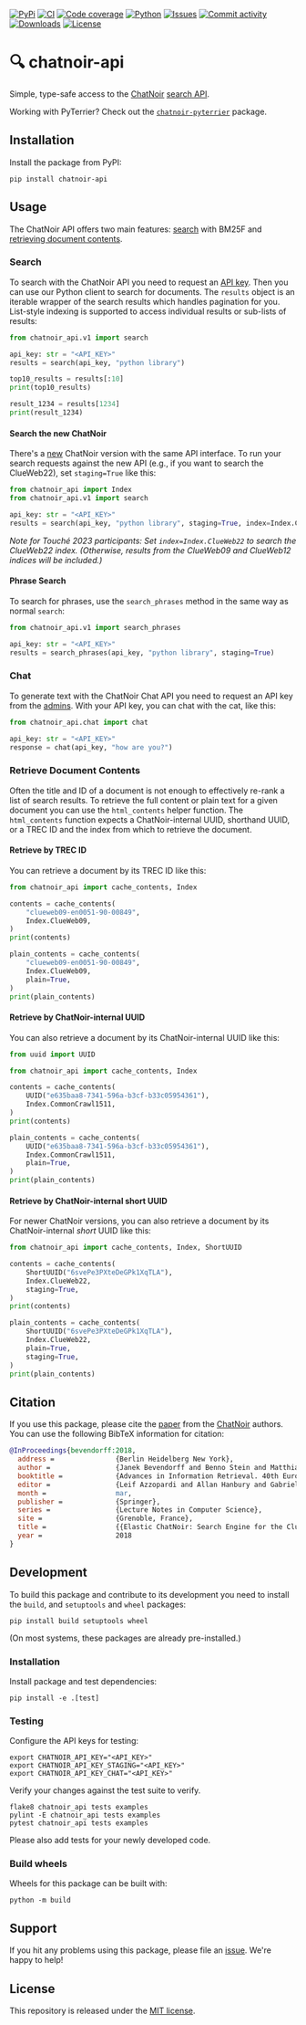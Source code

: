 [![PyPi](https://img.shields.io/pypi/v/chatnoir-api?style=flat-square)](https://pypi.org/project/chatnoir-api/)
[![CI](https://img.shields.io/github/actions/workflow/status/chatnoir-eu/chatnoir-api/ci.yml?branch=main&style=flat-square)](https://github.com/chatnoir-eu/chatnoir-api/actions/workflows/ci.yml)
[![Code coverage](https://img.shields.io/codecov/c/github/chatnoir-eu/chatnoir-api?style=flat-square)](https://codecov.io/github/chatnoir-eu/chatnoir-api/)
[![Python](https://img.shields.io/pypi/pyversions/chatnoir-api?style=flat-square)](https://pypi.org/project/chatnoir-api/)
[![Issues](https://img.shields.io/github/issues/chatnoir-eu/chatnoir-api?style=flat-square)](https://github.com/chatnoir-eu/chatnoir-api/issues)
[![Commit activity](https://img.shields.io/github/commit-activity/m/chatnoir-eu/chatnoir-api?style=flat-square)](https://github.com/chatnoir-eu/chatnoir-api/commits)
[![Downloads](https://img.shields.io/pypi/dm/chatnoir-api?style=flat-square)](https://pypi.org/project/chatnoir-api/)
[![License](https://img.shields.io/github/license/chatnoir-eu/chatnoir-api?style=flat-square)](LICENSE)

# 🔍 chatnoir-api

Simple, type-safe access to the [ChatNoir](https://chatnoir.eu/) [search API](https://chatnoir.eu/doc/api/).

Working with PyTerrier? Check out the [`chatnoir-pyterrier`](https://pypi.org/project/chatnoir-pyterrier/) package.

## Installation
Install the package from PyPI:

```shell
pip install chatnoir-api
```

## Usage
The ChatNoir API offers two main features: [search](#search) with BM25F and [retrieving document contents](#retrieve-document-contents).

### Search
To search with the ChatNoir API you need to request an [API key](https://chatnoir.eu/apikey/).
Then you can use our Python client to search for documents.
The `results` object is an iterable wrapper of the search results which handles pagination for you.
List-style indexing is supported to access individual results or sub-lists of results:

```python
from chatnoir_api.v1 import search

api_key: str = "<API_KEY>"
results = search(api_key, "python library")

top10_results = results[:10]
print(top10_results)

result_1234 = results[1234]
print(result_1234)
```

#### Search the new ChatNoir
There's a [new](https://chatnoir.web.webis.de/) ChatNoir version with the same API interface. To run your search requests against the new API (e.g., if you want to search the ClueWeb22), set `staging=True` like this:

```python
from chatnoir_api import Index
from chatnoir_api.v1 import search

api_key: str = "<API_KEY>"
results = search(api_key, "python library", staging=True, index=Index.ClueWeb22)
```

_Note for Touché 2023 participants: Set `index=Index.ClueWeb22` to search the ClueWeb22 index. (Otherwise, results from the ClueWeb09 and ClueWeb12 indices will be included.)_

#### Phrase Search
To search for phrases, use the `search_phrases` method in the same way as normal `search`:

```python
from chatnoir_api.v1 import search_phrases

api_key: str = "<API_KEY>"
results = search_phrases(api_key, "python library", staging=True)
```

### Chat
To generate text with the ChatNoir Chat API you need to request an API key from the [admins](mailto:maik.froebe@uni-jena.de).
With your API key, you can chat with the cat, like this:

```python
from chatnoir_api.chat import chat

api_key: str = "<API_KEY>"
response = chat(api_key, "how are you?")
```

### Retrieve Document Contents
Often the title and ID of a document is not enough to effectively re-rank a list of search results.
To retrieve the full content or plain text for a given document you can use the `html_contents` helper function.
The `html_contents` function expects a ChatNoir-internal UUID, shorthand UUID, or a TREC ID 
and the index from which to retrieve the document.

#### Retrieve by TREC ID
You can retrieve a document by its TREC ID like this:

```python
from chatnoir_api import cache_contents, Index

contents = cache_contents(
    "clueweb09-en0051-90-00849",
    Index.ClueWeb09,
)
print(contents)

plain_contents = cache_contents(
    "clueweb09-en0051-90-00849",
    Index.ClueWeb09,
    plain=True,
)
print(plain_contents)
```

#### Retrieve by ChatNoir-internal UUID
You can also retrieve a document by its ChatNoir-internal UUID like this:

```python
from uuid import UUID

from chatnoir_api import cache_contents, Index

contents = cache_contents(
    UUID("e635baa8-7341-596a-b3cf-b33c05954361"),
    Index.CommonCrawl1511,
)
print(contents)

plain_contents = cache_contents(
    UUID("e635baa8-7341-596a-b3cf-b33c05954361"),
    Index.CommonCrawl1511,
    plain=True,
)
print(plain_contents)
```

#### Retrieve by ChatNoir-internal short UUID
For newer ChatNoir versions, you can also retrieve a document by its ChatNoir-internal _short_ UUID like this:

```python
from chatnoir_api import cache_contents, Index, ShortUUID

contents = cache_contents(
    ShortUUID("6svePe3PXteDeGPk1XqTLA"),
    Index.ClueWeb22,
    staging=True,
)
print(contents)

plain_contents = cache_contents(
    ShortUUID("6svePe3PXteDeGPk1XqTLA"),
    Index.ClueWeb22,
    plain=True,
    staging=True,
)
print(plain_contents)
```

## Citation

If you use this package, please cite the [paper](https://webis.de/publications.html#bevendorff_2018)
from the [ChatNoir](https://github.com/chatnoir-eu) authors. 
You can use the following BibTeX information for citation:

```bibtex
@InProceedings{bevendorff:2018,
  address =               {Berlin Heidelberg New York},
  author =                {Janek Bevendorff and Benno Stein and Matthias Hagen and Martin Potthast},
  booktitle =             {Advances in Information Retrieval. 40th European Conference on IR Research (ECIR 2018)},
  editor =                {Leif Azzopardi and Allan Hanbury and Gabriella Pasi and Benjamin Piwowarski},
  month =                 mar,
  publisher =             {Springer},
  series =                {Lecture Notes in Computer Science},
  site =                  {Grenoble, France},
  title =                 {{Elastic ChatNoir: Search Engine for the ClueWeb and the Common Crawl}},
  year =                  2018
}
```

## Development

To build this package and contribute to its development you need to install the `build`, and `setuptools` and `wheel` packages:

```shell
pip install build setuptools wheel
```

(On most systems, these packages are already pre-installed.)

### Installation

Install package and test dependencies:

```shell
pip install -e .[test]
```

### Testing

Configure the API keys for testing:

```shell
export CHATNOIR_API_KEY="<API_KEY>"
export CHATNOIR_API_KEY_STAGING="<API_KEY>"
export CHATNOIR_API_KEY_CHAT="<API_KEY>"
```

Verify your changes against the test suite to verify.

```shell
flake8 chatnoir_api tests examples
pylint -E chatnoir_api tests examples
pytest chatnoir_api tests examples
```

Please also add tests for your newly developed code.

### Build wheels

Wheels for this package can be built with:

```shell
python -m build
```

## Support

If you hit any problems using this package, please file an [issue](https://github.com/chatnoir-eu/chatnoir-api/issues/new).
We're happy to help!

## License

This repository is released under the [MIT license](LICENSE).
